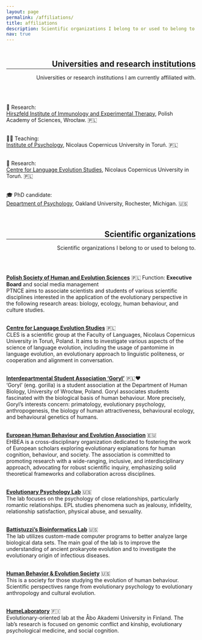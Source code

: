 ```yaml
---
layout: page
permalink: /affiliations/
title: affiliations
description: Scientific organizations I belong to or used to belong to.
nav: true
---
```

<h2 class="category" style="float:right; color: var(--global-divider-color); margin-bottom: 0;">Universities and research institutions</h2>
<hr style="clear:both; color:grey;">
<p align="right">Universities or research institutions I am currently affiliated with.</p><br /><br />

🔎 Research:<br /><a href="https://hirszfeld.pl/en/">Hirszfeld Institute of Immunology and Experimental Therapy</a>, Polish Academy of Sciences, Wrocław. 🇵🇱 <br /><br />

👩‍🏫 Teaching:<br /><a href="http://psychologia.umk.pl/">Institute of Psychology</a>, Nicolaus Copernicus University in Toruń. 🇵🇱 <br /><br />

🔎 Research:<br /><a href="https://cles.umk.pl/">Centre for Language Evolution Studies</a>, Nicolaus Copernicus University in Toruń. 🇵🇱 <br /><br />

🎓 PhD candidate:<br /><a href="https://www.oakland.edu/psychology/">Department of Psychology</a>, Oakland University, Rochester, Michigan. 🇺🇸 <br /><br />


<h2 class="category" style="float:right; color: var(--global-divider-color); margin-bottom: 0;">Scientific organizations</h2>
<hr style="clear:both; color:grey;">
<p align="right">Scientific organizations I belong to or used to belong to.</p><br /><br />

<a href="http://ptnce.pl/main.php?page=start&lang=en"><b>Polish Society of Human and Evolution Sciences</b></a> 🇵🇱 Function: <b>Executive Board</b> and social media management<br />
PTNCE aims to associate scientists and students of various scientific disciplines interested in the application of the evolutionary perspective in the following research areas: biology, ecology, human behaviour, and culture studies.<br /><br />

<a href="https://cles.umk.pl/"><b>Centre for Language Evolution Studies</b></a> 🇵🇱<br />
CLES is a scientific group at the Faculty of Languages, Nicolaus Copernicus University in Toruń, Poland. It aims to investigate various aspects of the science of language evolution, including the usage of pantomime in language evolution, an evolutionary approach to linguistic politeness, or cooperation and alignment in conversation.<br /><br />

<a href="https://www.facebook.com/mskngoryl/"><b>Interdepartmental Student Association ‘Goryl’</b></a> 🇵🇱❤️<br />
‘Goryl’ (eng. gorilla) is a student association at the Department of Human Biology, University of Wrocław, Poland. Goryl associates students fascinated with the biological basis of human behaviour. More precisely, Goryl’s interests concern: primatology, evolutionary psychology, anthropogenesis, the biology of human attractiveness, behavioural ecology, and behavioural genetics of humans.<br /><br />

<a href="https://www.cambridge.org/core/membership/ehbea"><b>European Human Behaviour and Evolution Association</b></a> 🇪🇺<br />
EHBEA is a cross-disciplinary organization dedicated to fostering the work of European scholars exploring evolutionary explanations for human cognition, behaviour, and society. The association is committed to promoting research with a wide-ranging, inclusive, and interdisciplinary approach, advocating for robust scientific inquiry, emphasizing solid theoretical frameworks and collaboration across disciplines.<br /><br />

<a href="https://www.toddkshackelford.com/"><b>Evolutionary Psychology Lab</b></a> 🇺🇸<br />
The lab focuses on the psychology of close relationships, particularly romantic relationships. EPL studies phenomena such as jealousy, infidelity, relationship satisfaction, physical abuse, and sexuality.<br /><br />

<a href="https://oakland.edu/biology/directory/battistuzzi"><b>Battistuzzi’s Bioinformatics Lab</b></a> 🇺🇸<br />
The lab utilizes custom-made computer programs to better analyze large biological data sets. The main goal of the lab is to improve the understanding of ancient prokaryote evolution and to investigate the evolutionary origin of infectious diseases.<br /><br />

<a href="https://www.hbes.com/"><b>Human Behavior & Evolution Society</b></a> 🇺🇸<br />
This is a society for those studying the evolution of human behaviour. Scientific perspectives range from evolutionary psychology to evolutionary anthropology and cultural evolution. <br /><br />

<a href="https://twitter.com/HumeLaboratory"><b>HumeLaboratory</b></a> 🇫🇮<br />
Evolutionary-oriented lab at the Åbo Akademi University in Finland. The lab’s research is focused on genomic conflict and kinship, evolutionary psychological medicine, and social cognition.<br /><br />
